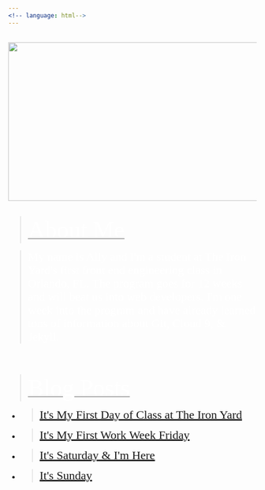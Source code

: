 ```yaml
---
<!-- language: html-->
---
```

<html>
<br>
<center><a href="http://www.twitter.com/allyhinton"><img src="https://xx-nova-xx_github_io-c9-xxnovaxx.c9.io//images/NovaBlogHeaderFile_002.jpg" width="1200" height="321"></a></center>
<body background="http://xx-nova-xx_github_io-c9-xxnovaxx.c9.io/images/black-gradient-background.jpg">
</body>

<br>

<blockquote><u><font size ="14" color="white" face="Graphite STD">About Me</font></u></blockquote>


<blockquote><font size="5" color="white" face="Graphite STD">My name is Ally and I'm a student at The Iron Yard's first front end engineering class in Orlando, FL. The program goes for 12 weeks and will beat us into web developers. I'm one week into the program and have already learned tons of information about Git, Cloud 9, & Jekyll.</font></blockquote>
<br>
<br>
<blockquote><u><font size="14" color="white" face="Graphite STD">Blog Posts</font></blockquote>

  <ul>
  <li><blockquote><font size="5" color="white" face="Graphite STD"><a href="2014/09/22/FirstDayAtTheYard.html">It's My First Day of Class at The Iron Yard</font></li></blockquote>
  <li><blockquote><font size="5" color="white" face="Graphite STD"><a href="/2014/09/27/FifthDayAtTheYard.html">It's My First Work Week Friday</font></li></blockquote>
  <li><blockquote><font size="5" color="white" face="Graphite STD"><a href="/2014/09/28/SixthDayAtTheYard.html">It's Saturday & I'm Here</font></li></blockquote>
  <li><blockquote><font size="5" color="white" face="Graphite STD"><a href="/2014-09-29-SeventhDayAtTheYard.md">It's Sunday</a></li></blockquote>
  </ul>

</html>
 

